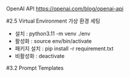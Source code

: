 
OpenAI API
https://openai.com/blog/openai-api

#2.5 Virtual Environment
가상 환경 세팅
- 설치 : python3.11 -m venv ./env
- 활성화 : source env/bin/activate
- 패키지 설치 : pip install -r requirement.txt
- 비활성화 : deactivate

#3.2 Prompt Templates